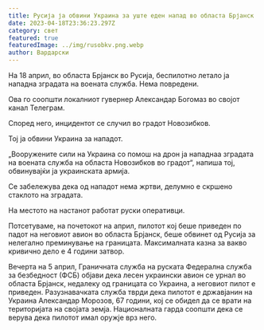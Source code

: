 ```yaml
---
title: Русија ја обвини Украина за уште еден напад во областа Брјанск
date: 2023-04-18T23:36:23.297Z
category: свет
featured: true
featuredImage: ../img/rusobkv.png.webp
author: Вардарски
---
```


На 18 април, во областа Брјанск во Русија, беспилотно летало ја нападна зградата на воената служба. Нема повредени.

Ова го соопшти локалниот гувернер Александар Богомаз во својот канал Телеграм.

Според него, инцидентот се случил во градот Новозибков.

Тој ја обвини Украина за нападот.

„Вооружените сили на Украина со помош на дрон ја нападнаа зградата на воената служба на областа Новозибков во градот“, напиша тој, обвинувајќи ја украинската армија.

Се забележува дека од нападот нема жртви, делумно е скршено стаклото на зградата.

На местото на настанот работат руски оперативци.

Потсетуваме, на почетокот на април, пилотот кој беше приведен по падот на неговиот авион во областа Брјанск, беше обвинет од Русија за нелегално преминување на границата. Максималната казна за вакво кривично дело е 4 години затвор.

Вечерта на 5 април, Граничната служба на руската Федерална служба за безбедност (ФСБ) објави дека лесен украински авион се урнал во областа Брјанск, недалеку од границата со Украина, а неговиот пилот е приведен. Разузнавачката служба тврди дека пилотот е државјанин на Украина Александар Морозов, 67 години, кој се обидел да се врати на територијата на својата земја. Националната гарда соопшти дека се верува дека пилотот имал оружје врз него.
